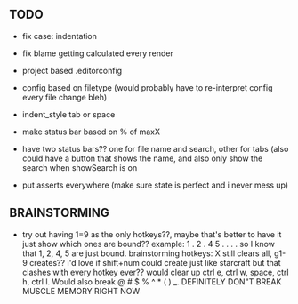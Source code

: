 ## TODO

- fix case: indentation

- fix blame getting calculated every render

- project based .editorconfig

- config based on filetype (would probably have to re-interpret config every file change bleh)

- indent_style tab or space

- make status bar based on % of maxX

- have two status bars?? one for file name and search, other for tabs (also could have a button that shows the name, and also only show the search when showSearch is on

- put asserts everywhere (make sure state is perfect and i never mess up)

## BRAINSTORMING

- try out having 1=9 as the only hotkeys??, maybe that's better to have it just show which ones are bound?? example: 1 . 2 . 4 5 . . . . so I know that 1, 2, 4, 5 are just bound. brainstorming hotkeys: X still clears all, g1-9 creates?? I'd love if shift+num could create just like starcraft but that clashes with every hotkey ever?? would clear up ctrl e, ctrl w, space, ctrl h, ctrl l. Would also break @ # $ % ^ * ( ) _. DEFINITELY DON"T BREAK MUSCLE MEMORY RIGHT NOW
